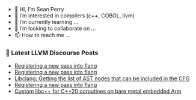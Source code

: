 - 👋 Hi, I’m Sean Perry
- 👀 I’m interested in compilers (c++, COBOL, llvm)
- 🌱 I’m currently learning ...
- 💞️ I’m looking to collaborate on ...
- 📫 How to reach me ...

<!---
s66perry/s66perry is a ✨ special ✨ repository because its `README.md` (this file) appears on your GitHub profile.
You can click the Preview link to take a look at your changes.
--->
### 📕 Latest LLVM Discourse Posts

<!-- DISCOURSE-LLVM:START -->
- [Registering a new pass into flang](https://discourse.llvm.org/t/registering-a-new-pass-into-flang/78355#post_5)
- [Registering a new pass into flang](https://discourse.llvm.org/t/registering-a-new-pass-into-flang/78355#post_4)
- [Libclang: Getting the list of AST nodes that can be included in the CFG](https://discourse.llvm.org/t/libclang-getting-the-list-of-ast-nodes-that-can-be-included-in-the-cfg/78359#post_1)
- [Registering a new pass into flang](https://discourse.llvm.org/t/registering-a-new-pass-into-flang/78355#post_3)
- [Custom libc++ for C++20 coroutines on bare metal embedded Arm](https://discourse.llvm.org/t/custom-libc-for-c-20-coroutines-on-bare-metal-embedded-arm/78110#post_2)
<!-- DISCOURSE-LLVM:END -->

